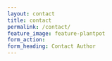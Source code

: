 ```yaml
---
layout: contact
title: contact
permalink: /contact/
feature_image: feature-plantpot
form_action:
form_heading: Contact Author
---
```

